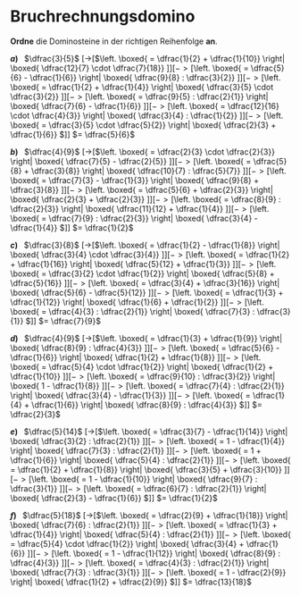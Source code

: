 <!--
version:  0.0.1

language: de

@style
input {
    text-align: center;
}

.flex-container {
    display: flex;
    flex-wrap: wrap;
    align-items: stretch;
    gap: 20px;
}

.flex-child {
    flex: 1;
    min-width: 350px;
    margin-right: 20px;
}

@media (max-width: 400px) {
    .flex-child {
        flex: 100%;
        margin-right: 0;
    }
}
@end

formula: \carry   \textcolor{red}{\scriptsize #1}
formula: \digit   \rlap{\carry{#1}}\phantom{#2}#2
formula: \permil  \text{‰}


import: https://raw.githubusercontent.com/LiaTemplates/Tikz-Jax/main/README.md

script: https://cdn.jsdelivr.net/gh/LiaTemplates/Tikz-Jax@main/dist/index.js

import: https://raw.githubusercontent.com/liaTemplates/algebrite/master/README.md

import: https://raw.githubusercontent.com/LiaTemplates/GGBScript/refs/heads/main/README.md





tags: Bruchrechnung, mittel, normal, Bestimmen

comment: Bilde eine Dominoreihe aus sechs Dominosteinen, auf denen Bruchrechnung zu finden ist.

author: Martin Lommatzsch

-->



# Bruchrechnungsdomino


**Ordne** die Dominosteine in der richtigen Reihenfolge **an**.


<!-- data-randomize="true"  
data-solution-button="5"  -->
__$a)\;\;$__  $\dfrac{3}{5}$
 [->[$\left. \boxed{ = \dfrac{1}{2} + \dfrac{1}{10}} \right\| \boxed{ \dfrac{12}{7} \cdot \dfrac{7}{18}} $]]
 [->[$\left. \boxed{ = \dfrac{5}{6} - \dfrac{1}{6}} \right\| \boxed{ \dfrac{9}{8} : \dfrac{3}{2}} $]]
 [->[$\left. \boxed{ = \dfrac{1}{2} + \dfrac{1}{4}} \right\| \boxed{ \dfrac{3}{5} \cdot \dfrac{3}{2}} $]]
 [->[$\left. \boxed{ = \dfrac{9}{5} : \dfrac{2}{1}} \right\| \boxed{ \dfrac{7}{6} - \dfrac{1}{6}} $]]
 [->[$\left. \boxed{ = \dfrac{12}{16} \cdot \dfrac{4}{3}} \right\| \boxed{ \dfrac{3}{4} : \dfrac{1}{2}} $]]
 [->[$\left. \boxed{ = \dfrac{3}{5} \cdot \dfrac{5}{2}} \right\| \boxed{ \dfrac{2}{3} + \dfrac{1}{6}} $]]
$= \dfrac{5}{6}$


<!-- data-randomize="true"  
data-solution-button="5"  -->
__$b)\;\;$__ $\dfrac{4}{9}$
 [->[$\left. \boxed{ = \dfrac{2}{3} \cdot \dfrac{2}{3}} \right\| \boxed{ \dfrac{7}{5} - \dfrac{2}{5}} $]]
 [->[$\left. \boxed{ = \dfrac{5}{8} + \dfrac{3}{8}} \right\| \boxed{ \dfrac{10}{7} : \dfrac{5}{7}} $]]
 [->[$\left. \boxed{ = \dfrac{7}{3} - \dfrac{1}{3}} \right\| \boxed{ \dfrac{9}{8} + \dfrac{3}{8}} $]]
 [->[$\left. \boxed{ = \dfrac{5}{6} + \dfrac{2}{3}} \right\| \boxed{ \dfrac{2}{3} + \dfrac{2}{3}} $]]
 [->[$\left. \boxed{ = \dfrac{8}{9} : \dfrac{2}{3}} \right\| \boxed{ \dfrac{11}{12} + \dfrac{1}{4}} $]]
 [->[$\left. \boxed{ = \dfrac{7}{9} : \dfrac{2}{3}} \right\| \boxed{ \dfrac{3}{4} - \dfrac{1}{4}} $]]
$= \dfrac{1}{2}$



<!-- data-randomize="true"  
data-solution-button="5"  -->
__$c)\;\;$__ $\dfrac{3}{8}$
 [->[$\left. \boxed{ = \dfrac{1}{2} - \dfrac{1}{8}} \right\| \boxed{ \dfrac{3}{4} \cdot \dfrac{3}{4}} $]]
 [->[$\left. \boxed{ = \dfrac{1}{2} + \dfrac{1}{16}} \right\| \boxed{ \dfrac{5}{12} + \dfrac{1}{3}} $]]
 [->[$\left. \boxed{ = \dfrac{3}{2} \cdot \dfrac{1}{2}} \right\| \boxed{ \dfrac{5}{8} + \dfrac{5}{16}} $]]
 [->[$\left. \boxed{ = \dfrac{3}{4} + \dfrac{3}{16}} \right\| \boxed{ \dfrac{5}{6} - \dfrac{5}{12}} $]]
 [->[$\left. \boxed{ = \dfrac{1}{3} + \dfrac{1}{12}} \right\| \boxed{ \dfrac{1}{6} + \dfrac{1}{2}} $]]
 [->[$\left. \boxed{ = \dfrac{4}{3} : \dfrac{2}{1}} \right\| \boxed{ \dfrac{7}{3} : \dfrac{3}{1}} $]]
$= \dfrac{7}{9}$



<!-- data-randomize="true"  
data-solution-button="5"  -->
__$d)\;\;$__ $\dfrac{4}{9}$
 [->[$\left. \boxed{ = \dfrac{1}{3} + \dfrac{1}{9}} \right\| \boxed{ \dfrac{8}{9} : \dfrac{4}{3}} $]]
 [->[$\left. \boxed{ = \dfrac{5}{6} - \dfrac{1}{6}} \right\| \boxed{ \dfrac{1}{2} + \dfrac{1}{8}} $]]
 [->[$\left. \boxed{ = \dfrac{5}{4} \cdot \dfrac{1}{2}} \right\| \boxed{ \dfrac{1}{2} + \dfrac{1}{10}} $]]
 [->[$\left. \boxed{ = \dfrac{9}{10} : \dfrac{3}{2}} \right\| \boxed{ 1 - \dfrac{1}{8}} $]]
 [->[$\left. \boxed{ = \dfrac{7}{4} : \dfrac{2}{1}} \right\| \boxed{ \dfrac{3}{4} - \dfrac{1}{3}} $]]
 [->[$\left. \boxed{ = \dfrac{1}{4} + \dfrac{1}{6}} \right\| \boxed{ \dfrac{8}{9} : \dfrac{4}{3}} $]]
$= \dfrac{2}{3}$



<!-- data-randomize="true"  
data-solution-button="5"  -->
__$e)\;\;$__ $\dfrac{5}{14}$
 [->[$\left. \boxed{ = \dfrac{3}{7} - \dfrac{1}{14}} \right\| \boxed{ \dfrac{3}{2} : \dfrac{2}{1}} $]]
 [->[$\left. \boxed{ = 1 - \dfrac{1}{4}} \right\| \boxed{ \dfrac{7}{3} : \dfrac{2}{1}} $]]
 [->[$\left. \boxed{ = 1 + \dfrac{1}{6}} \right\| \boxed{ \dfrac{5}{4} : \dfrac{2}{1}} $]]
 [->[$\left. \boxed{ = \dfrac{1}{2} + \dfrac{1}{8}} \right\| \boxed{ \dfrac{3}{5} + \dfrac{3}{10}} $]]
 [->[$\left. \boxed{ = 1 - \dfrac{1}{10}} \right\| \boxed{ \dfrac{9}{7} : \dfrac{3}{1}} $]]
 [->[$\left. \boxed{ = \dfrac{6}{7} : \dfrac{2}{1}} \right\| \boxed{ \dfrac{2}{3} - \dfrac{1}{6}} $]]
$= \dfrac{1}{2}$



<!-- data-randomize="true"  
data-solution-button="5"  -->
__$f)\;\;$__ $\dfrac{5}{18}$
 [->[$\left. \boxed{ = \dfrac{2}{9} + \dfrac{1}{18}} \right\| \boxed{ \dfrac{7}{6} : \dfrac{2}{1}} $]]
 [->[$\left. \boxed{ = \dfrac{1}{3} + \dfrac{1}{4}} \right\| \boxed{ \dfrac{5}{4} : \dfrac{2}{1}} $]]
 [->[$\left. \boxed{ = \dfrac{5}{4} \cdot \dfrac{1}{2}} \right\| \boxed{ \dfrac{3}{4} + \dfrac{1}{6}} $]]
 [->[$\left. \boxed{ = 1 - \dfrac{1}{12}} \right\| \boxed{ \dfrac{8}{9} : \dfrac{4}{3}} $]]
 [->[$\left. \boxed{ = \dfrac{4}{3} : \dfrac{2}{1}} \right\| \boxed{ \dfrac{7}{3} : \dfrac{3}{1}} $]]
 [->[$\left. \boxed{ = 1 - \dfrac{2}{9}} \right\| \boxed{ \dfrac{1}{2} + \dfrac{2}{9}} $]]
$= \dfrac{13}{18}$








